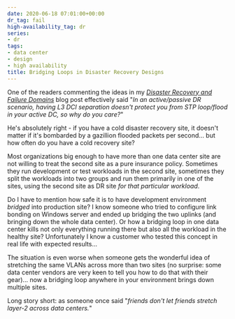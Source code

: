 ```yaml
---
date: 2020-06-18 07:01:00+00:00
dr_tag: fail
high-availability_tag: dr
series:
- dr
tags:
- data center
- design
- high availability
title: Bridging Loops in Disaster Recovery Designs
---
```

One of the readers commenting the ideas in my *[Disaster Recovery and Failure Domains](/2019/12/disaster-recover-and-failure-domains.html)* blog post effectively said "*In an active/passive DR scenario, having L3 DCI separation doesn't protect you from STP loop/flood in your active DC, so why do you care?*"

He's absolutely right - if you have a cold disaster recovery site, it doesn't matter if it's bombarded by a gazillion flooded packets per second... but how often do you have a cold recovery site?
<!--more-->
Most organizations big enough to have more than one data center site are not willing to treat the second site as a pure insurance policy. Sometimes they run development or test workloads in the second site, sometimes they split the workloads into two groups and run them primarily in one of the sites, using the second site as DR site *for that particular workload*.

Do I have to mention how safe it is to have development environment *bridged* into production site? I know someone who tried to configure link bonding on Windows server and ended up bridging the two uplinks (and bringing down the whole data center). Or how a bridging loop in one data center kills not only everything running there but also all the workload in the healthy site? Unfortunately I know a customer who tested this concept in real life with expected results...

The situation is even worse when someone gets the wonderful idea of stretching the same VLANs across more than two sites (no surprise: some data center vendors are very keen to tell you how to do that with their gear)... now a bridging loop anywhere in your environment brings down multiple sites.

Long story short: as someone once said "*friends don't let friends stretch layer-2 across data centers.*"
